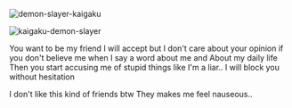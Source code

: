 ![demon-slayer-kaigaku](https://github.com/user-attachments/assets/5670ef6b-999c-4cdc-b0e3-ca96c4bae6a4)


![kaigaku-demon-slayer](https://github.com/user-attachments/assets/8888a6ec-14eb-4167-9c0e-b8169fdc89d7)

You want to be my friend I will accept 
but
I don't care about your opinion if you don't believe me when I say a word about  me and About my daily life Then you start accusing me of stupid things like I'm a liar.. I will block you without hesitation 

I don't like this kind of friends btw They makes me feel nauseous..   
